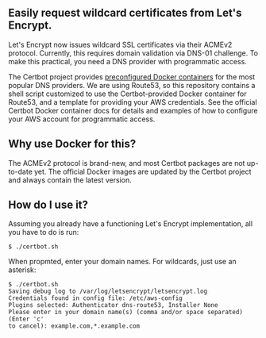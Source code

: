 Easily request wildcard certificates from Let's Encrypt.
--------------------------------------------------------

Let's Encrypt now issues wildcard SSL certificates via their ACMEv2 protocol.
Currently, this requires domain validation via DNS-01 challenge. To make this
practical, you need a DNS provider with programmatic access.

The Certbot project provides [preconfigured Docker
containers](https://hub.docker.com/u/certbot/) for the most popular DNS
providers. We are using Route53, so this repository contains a shell script
customized to use the Certbot-provided Docker container for Route53, and a
template for providing your AWS credentials. See the official Certbot Docker
container docs for details and examples of how to configure your AWS account for
programmatic access.

Why use Docker for this?
------------------------

The ACMEv2 protocol is brand-new, and most Certbot packages are not up-to-date
yet. The official Docker images are updated by the Certbot project and always
contain the latest version.


How do I use it?
----------------

Assuming you already have a functioning Let's Encrypt implementation, all you
have to do is run:

```
$ ./certbot.sh
```

When propmted, enter your domain names. For wildcards, just use an asterisk:

```
$ ./certbot.sh
Saving debug log to /var/log/letsencrypt/letsencrypt.log
Credentials found in config file: /etc/aws-config
Plugins selected: Authenticator dns-route53, Installer None
Please enter in your domain name(s) (comma and/or space separated)  (Enter 'c'
to cancel): example.com,*.example.com
```
